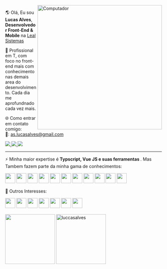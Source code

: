
 <img src="https://raw.githubusercontent.com/MicaelliMedeiros/micaellimedeiros/master/image/computer-illustration.png" min-width="400px" max-width="400px" width="400px" align="right" alt="Computador">

<p align="left"> 
  🌎 Olá, Eu sou <strong>Lucas Alves</strong>, <strong>Desenvolvedor Front-End & Mobile</strong> na <a href="https://www.linkedin.com/company/lealsistemas/about/" target="_blank">Leal Sistemas</a>
</p>

<p align="left"> 
 🌱 Profissional em T, com foco no front-end mais com conhecimento nas demais area do desenvolvimento. Cada dia me aprofundnado cada vez mais.
</p>


🌐 Como entrar em contato comigo:
 <br>
   📧: as.lucasalves@gmail.com
 <div>
 <a href="https://www.instagram.com/lucas.dasial/" target="blank" alt="Linkedin">
    <img src="https://img.shields.io/badge/-Instagram-1C1C1C?style=for-the-badge&logo=Instagram&logoColor=00FFFF&link=https://www.instagram.com/im.lucasalves/"/>
  </a>
 <a href="https://www.linkedin.com/in/luccasalves/" target="blank" alt="Linkedin">
    <img src="https://img.shields.io/badge/-Linkedin-1C1C1C?style=for-the-badge&logo=Linkedin&logoColor=00FFFF&link=https://www.linkedin.com/in/luccasalves/"/>
  </a>
  <a href="https://luccasalves.vercel.app/" target="blank" alt="Site Pessoal">
    <img src="https://img.shields.io/badge/-Site Pessoal-00FFFF?style=for-the-badge&logo=&logoColor=00FFFF&link=https://luccasalves.vercel.app"/>
  </a>
 </div>
 <hr/>
<p align="left"> 
 ⚡ Minha maior expertise é <strong>Typscript, Vue JS e suas ferramentas </strong>. Mas Tambem fazem parte da minha gama de conhecimentos:
</p>
<div>
<img src="https://cdn.jsdelivr.net/gh/devicons/devicon/icons/javascript/javascript-original.svg" style="width:32px"/>
<img src="https://cdn.jsdelivr.net/gh/devicons/devicon/icons/typescript/typescript-original.svg"  style="width:32px"/>
 <img src="https://cdn.jsdelivr.net/gh/devicons/devicon/icons/nodejs/nodejs-original.svg"style="width:32px" />
 <img src="https://cdn.jsdelivr.net/gh/devicons/devicon/icons/flutter/flutter-original.svg"  style="width:32px"/>
 <img src="https://cdn.jsdelivr.net/gh/devicons/devicon/icons/vuejs/vuejs-original.svg" style="width:32px"/>
 <img src="https://cdn.jsdelivr.net/gh/devicons/devicon/icons/nuxtjs/nuxtjs-original.svg" style="width:32px" />
 <img src="https://cdn.quasar.dev/logo-v2/svg/logo.svg" style="width:32px"/>
 <img src="https://cdn.jsdelivr.net/gh/devicons/devicon/icons/firebase/firebase-plain.svg" style="width:32px"/>
 <img src="https://cdn.jsdelivr.net/gh/devicons/devicon/icons/css3/css3-original.svg" style="width:32px" />
 <img src="https://cdn.jsdelivr.net/gh/devicons/devicon/icons/html5/html5-original.svg" style="width:32px" />
 <img src="https://cdn.jsdelivr.net/gh/devicons/devicon/icons/sass/sass-original.svg" style="width:32px" />
 
</div> 

<p align="left"> 
🤿 Outros Interesses: 
</p>
<div>
  <img src="https://cdn.jsdelivr.net/gh/devicons/devicon/icons/react/react-original.svg" style="width:32px" />
 <img src="https://cdn.jsdelivr.net/gh/devicons/devicon/icons/nextjs/nextjs-line.svg" style="width:32px" />
<!-- <img src="https://cdn.jsdelivr.net/gh/devicons/devicon/icons/dotnetcore/dotnetcore-original.svg" style="width:32px" /> -->
 <img src="https://cdn.jsdelivr.net/gh/devicons/devicon/icons/jest/jest-plain.svg" style="width:32px" />
 
 <img src="https://cdn.jsdelivr.net/gh/devicons/devicon/icons/laravel/laravel-plain-wordmark.svg"  style="width:32px" />
<!--  <img src="https://cdn.jsdelivr.net/gh/devicons/devicon/icons/android/android-original.svg" style="width:32px"/> -->
 <img src="https://img.icons8.com/color/48/000000/amazon-web-services.png" style="width:32px"/>
  <img src="https://cdn.jsdelivr.net/gh/devicons/devicon/icons/mysql/mysql-original.svg" style="width:32px"/>
 <img src="https://cdn.jsdelivr.net/gh/devicons/devicon/icons/postgresql/postgresql-original.svg" style="width:32px"/>
<div>

   
<div> 
  <br>
 <img height="160em" src="https://github-readme-stats.vercel.app/api/top-langs/?username=luccasalves&&layout=compact&langs_count=8&theme=dracula"(https://github.com/luccasalves/github-readme-stats)>
 <img  height="160em" src="https://github-readme-stats.vercel.app/api?username=luccasalves&show_icons=true&theme=dracula" alt="luccasalves"/> 
 
</div>
 


   



 

   
 
